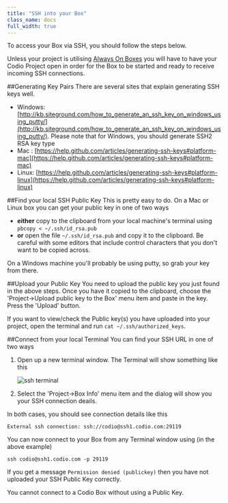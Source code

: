 ```yaml
---
title: "SSH into your Box"
class_name: docs
full_width: true
---
```


To access your Box via SSH, you should follow the steps below. 

Unless your project is utilising [Always On Boxes](/docs/boxes/aob/always-on) you will have to have your Codio Project open in order for the Box to be started and ready to receive incoming SSH connections.

##Generating Key Pairs
There are several sites that explain generating SSH keys well. 

- Windows: [http://kb.siteground.com/how_to_generate_an_ssh_key_on_windows_using_putty/](http://kb.siteground.com/how_to_generate_an_ssh_key_on_windows_using_putty/). Please note that for Windows, you should generate SSH2 RSA key type
- Mac : [https://help.github.com/articles/generating-ssh-keys#platform-mac](https://help.github.com/articles/generating-ssh-keys#platform-mac)
- Linux: [https://help.github.com/articles/generating-ssh-keys#platform-linux](https://help.github.com/articles/generating-ssh-keys#platform-linux)

##Find your local SSH Public Key
This is pretty easy to do. On a Mac or Linux box you can get your public key in one of two ways

- **either** copy to the clipboard from your local machine's terminal using `pbcopy < ~/.ssh/id_rsa.pub`
- **or** open the file `~/.ssh/id_rsa.pub` and copy it to the clipboard. Be careful with some editors that include control characters that you don't want to be copied across.

On a Windows machine you'll probably be using putty, so grab your key from there.

##Upload your Public Key
You need to upload the public key you just found in the above steps. Once you have it copied to the clipboard, choose the 'Project->Upload public key to the Box' menu item and paste in the key. Press the 'Upload' button.

If you want to view/check the Public key(s) you have uploaded into your project, open the terminal and run `cat ~/.ssh/authorized_keys`. 

##Connect from your local Terminal
You can find your SSH URL in one of two ways

1. Open up a new terminal window. The Terminal will show something like this

    ![ssh terminal](/img/docs/sshterminal.png)
    
1. Select the 'Project->Box Info' menu item and the dialog will show you your SSH connection deails.

In both cases, you should see connection details like this

`External ssh connection: ssh://codio@ssh1.codio.com:29119`

You can now connect to your Box from any Terminal window using (in the above example)

`ssh codio@ssh1.codio.com -p 29119`

If you get a message `Permission denied (publickey)` then you have not uploaded your SSH Public Key correctly.

You cannot connect to a Codio Box without using a Public Key.